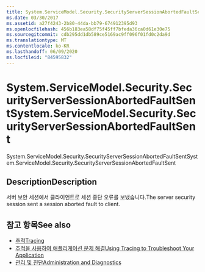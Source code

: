 ```yaml
---
title: System.ServiceModel.Security.SecurityServerSessionAbortedFaultSent
ms.date: 03/30/2017
ms.assetid: a27f4243-2b80-44da-bb79-674912395d93
ms.openlocfilehash: 456b183ea58df75f45ff7bfeda36ca0d61e30e75
ms.sourcegitcommit: cdb295dd1db589ce5169ac9ff096f01fd0c2da9d
ms.translationtype: MT
ms.contentlocale: ko-KR
ms.lasthandoff: 06/09/2020
ms.locfileid: "84595832"
---
```

# <a name="systemservicemodelsecuritysecurityserversessionabortedfaultsent"></a><span data-ttu-id="f08d2-102">System.ServiceModel.Security.SecurityServerSessionAbortedFaultSent</span><span class="sxs-lookup"><span data-stu-id="f08d2-102">System.ServiceModel.Security.SecurityServerSessionAbortedFaultSent</span></span>
<span data-ttu-id="f08d2-103">System.ServiceModel.Security.SecurityServerSessionAbortedFaultSent</span><span class="sxs-lookup"><span data-stu-id="f08d2-103">System.ServiceModel.Security.SecurityServerSessionAbortedFaultSent</span></span>  
  
## <a name="description"></a><span data-ttu-id="f08d2-104">Description</span><span class="sxs-lookup"><span data-stu-id="f08d2-104">Description</span></span>  
 <span data-ttu-id="f08d2-105">서버 보안 세션에서 클라이언트로 세션 중단 오류를 보냈습니다.</span><span class="sxs-lookup"><span data-stu-id="f08d2-105">The server security session sent a session aborted fault to client.</span></span>  
  
## <a name="see-also"></a><span data-ttu-id="f08d2-106">참고 항목</span><span class="sxs-lookup"><span data-stu-id="f08d2-106">See also</span></span>

- [<span data-ttu-id="f08d2-107">추적</span><span class="sxs-lookup"><span data-stu-id="f08d2-107">Tracing</span></span>](index.md)
- [<span data-ttu-id="f08d2-108">추적을 사용하여 애플리케이션 문제 해결</span><span class="sxs-lookup"><span data-stu-id="f08d2-108">Using Tracing to Troubleshoot Your Application</span></span>](using-tracing-to-troubleshoot-your-application.md)
- [<span data-ttu-id="f08d2-109">관리 및 진단</span><span class="sxs-lookup"><span data-stu-id="f08d2-109">Administration and Diagnostics</span></span>](../index.md)
